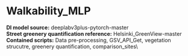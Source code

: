 # Walkability_MLP #
**Dl model source:** deeplabv3plus-pytorch-master\
**Street greenery quantification reference:** Helsinki_GreenView-master\
**Contained scripts:** Data pre-processing, GSV_API_Get, vegetation strucutre, greenery quantification, comparison_sites\
